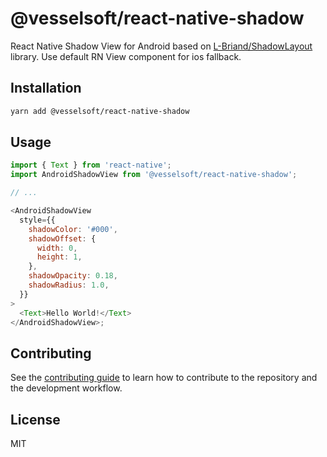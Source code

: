 # @vesselsoft/react-native-shadow

React Native Shadow View for Android based on [L-Briand/ShadowLayout](https://github.com/L-Briand/ShadowLayout) library. Use default RN View component for ios fallback.

## Installation

```sh
yarn add @vesselsoft/react-native-shadow
```

## Usage

```js
import { Text } from 'react-native';
import AndroidShadowView from '@vesselsoft/react-native-shadow';

// ...

<AndroidShadowView
  style={{
    shadowColor: '#000',
    shadowOffset: {
      width: 0,
      height: 1,
    },
    shadowOpacity: 0.18,
    shadowRadius: 1.0,
  }}
>
  <Text>Hello World!</Text>
</AndroidShadowView>;
```

## Contributing

See the [contributing guide](CONTRIBUTING.md) to learn how to contribute to the repository and the development workflow.

## License

MIT
